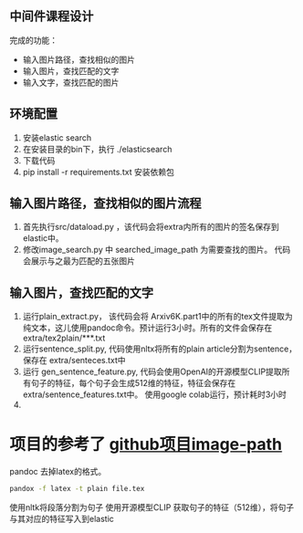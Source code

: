 ## 中间件课程设计
完成的功能：
- 输入图片路径，查找相似的图片
- 输入图片，查找匹配的文字
- 输入文字，查找匹配的图片

## 环境配置
1. 安装elastic search
2. 在安装目录的bin下，执行 ./elasticsearch
3. 下载代码
4. pip install -r requirements.txt 安装依赖包

## 输入图片路径，查找相似的图片流程
1. 首先执行src/dataload.py ，该代码会将extra内所有的图片的签名保存到elastic中。
2. 修改image_search.py 中 searched_image_path 为需要查找的图片。 代码会展示与之最为匹配的五张图片

## 输入图片，查找匹配的文字
1. 运行plain_extract.py， 该代码会将 Arxiv6K.part1中的所有的tex文件提取为纯文本，这儿使用pandoc命令。预计运行3小时。所有的文件会保存在 extra/tex2plain/***.txt
2. 运行sentence_split.py, 代码使用nltx将所有的plain article分割为sentence，保存在 extra/senteces.txt中
3. 运行 gen_sentence_feature.py, 代码会使用OpenAI的开源模型CLIP提取所有句子的特征，每个句子会生成512维的特征，特征会保存在extra/sentence_features.txt中。  使用google colab运行，预计耗时3小时
4. 





# 项目的参考了 [github项目image-path](https://github.com/ProvenanceLabs/image-match.git)

pandoc 去掉latex的格式。
```sh
pandox -f latex -t plain file.tex 
```
使用nltk将段落分割为句子
使用开源模型CLIP 获取句子的特征（512维），将句子与其对应的特征写入到elastic